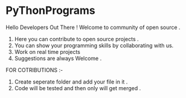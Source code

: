 # PyThonPrograms

Hello Developers Out There !
Welcome to community of open source .

1. Here you can contribute to  open source projects .
2. You can show your programming skills by collaborating with us.
3. Work on real time projects
4. Suggestions are always Welcome .


FOR COTRIBUTIONS :-
1. Create seperate folder and add your file in it .
2. Code will be tested and then only will get merged .
